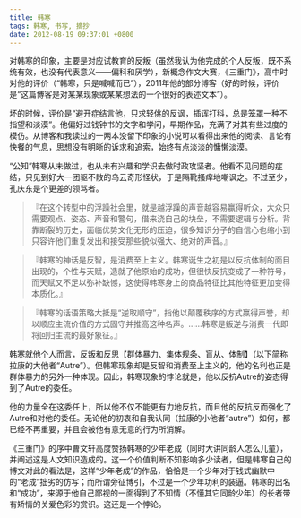 ```yaml
---
title: 韩寒
tags: 韩寒, 书写, 摘抄
date: 2012-08-19 09:37:01 +0800
---
```



对韩寒的印象，主要是对应试教育的反叛（虽然我认为他完成的个人反叛，既不系统有效，也没有代表意义——偏科和厌学），新概念作文大赛，《三重门》，高中时对他的评价（“韩寒，只是喊喊而已”），2011年他的部分博客（好的时候，评价是“这篇博客是对某某现象或某某想法的一个很好的表述文本”）。

坏的时候，评价是“避开症结言他，只求轻佻的反讽，插诨打科，总是笼罩一种不指望和淡漠”。他偏好过钱钟书的文字和学问，早期作品，充满了对其有些过度的模仿。从博客和我读过的一两本没留下印象的小说可以看得出来他的阅读、言论有快餐的气息，思想没有明晰的诉求和追索，始终有点淡淡的慵懒淡漠。

“公知”韩寒从未做过，也从未有兴趣和学识去做时政攻坚者。他看不见问题的症结，只见到好大一团驱不散的乌云奇形怪状，于是隔靴搔痒地嘲讽之。不过至少，孔庆东是个更差的领骂者。

> 『在这个转型中的浮躁社会里，就是越浮躁的声音越容易赢得听众，大众只需要观点、姿态、声音和警句，借来浇自己的块垒，不需要逻辑与分析。背靠断裂的历史，面临优势文化无形的压迫，很多知识分子的自信心也缩小到只容许他们重复发出和接受那些貌似强大、绝对的声音。』

> 『韩寒的神话是反智，是消费至上主义。韩寒诞生之初是以反抗体制的面目出现的，个性与天赋，造就了他原始的成功，但很快反抗变成了一种符号，而天赋又不足以弥补缺憾，这使得韩寒身上的商品特征比其他特征更加变得本质化。』

> 『韩寒的话语策略大抵是“逆取顺守”，指他以颠覆秩序的方式赢得声誉，却以顺应主流价值的方式固守并推高这种名声。……韩寒是叛逆与消费一代即将回归主流的最好象征。』

韩寒就他个人而言，反叛和反思【群体暴力、集体规条、盲从、体制】（以下简称拉康的大他者“Autre”）。但韩寒现象却是反智和消费至上主义的，他的名利也正是群体暴力的另外一种体现。因此，韩寒现象的悖论就是，他以反抗Autre的姿态得到了Autre的委任。

他的力量全在这委任上，所以他不仅不能更有力地反抗，而且他的反抗反而强化了Autre和对他的委任。无论他的初衷和自我认同（拉康的小他者“autre”）如何，都已经不再重要，并且会被他有意无意的行为所消解。

《三重门》的序中曹文轩高度赞扬韩寒的少年老成（同时大讲同龄人怎么儿童），并阐述这是人文知识造成的。这一个价值判断不知影响多少读者，但是韩寒自己的博文对此的看法是，这样“少年老成”的作品，恰恰是一个少年对于钱式幽默中的“老成”拙劣的仿写；而所谓旁征博引，不过是一个少年功利的装逼。韩寒的出名和“成功”，来源于他自己鄙视的一面得到了不知情（不懂其它同龄少年）的长者带有矫情的关爱色彩的赏识。这还是一个悖论。
